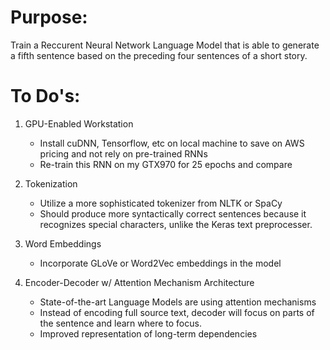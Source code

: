 # Purpose:

Train a Reccurent Neural Network Language Model that is able to generate a fifth sentence based on the preceding four sentences of a short story.

# To Do's:

1. GPU-Enabled Workstation
    * Install cuDNN, Tensorflow, etc on local machine to save on AWS pricing and not rely on pre-trained RNNs
    * Re-train this RNN on my GTX970 for 25 epochs and compare

2. Tokenization
    * Utilize a more sophisticated tokenizer from NLTK or SpaCy
    * Should produce more syntactically correct sentences because it recognizes special characters, unlike the Keras text preprocesser.

3. Word Embeddings
    * Incorporate GLoVe or Word2Vec embeddings in the model

4. Encoder-Decoder w/ Attention Mechanism Architecture
    * State-of-the-art Language Models are using attention mechanisms
    * Instead of encoding full source text, decoder will focus on parts of the sentence and learn where to focus.
    * Improved representation of long-term dependencies